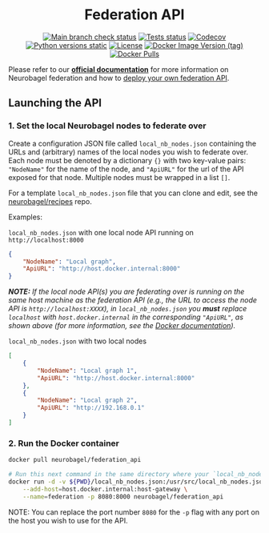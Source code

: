<div align="center">

# Federation API

[![Main branch check status](https://img.shields.io/github/check-runs/neurobagel/federation-api/main?style=flat-square&logo=github)](https://github.com/neurobagel/federation-api/actions?query=branch:main)
[![Tests status](https://img.shields.io/github/actions/workflow/status/neurobagel/federation-api/test.yaml?branch=main&style=flat-square&logo=github&label=tests&link=https%3A%2F%2Fgithub.com%2Fneurobagel%2Ffederation-api%2Factions%2Fworkflows%2Ftest.yaml)](https://github.com/neurobagel/federation-api/actions/workflows/test.yaml)
[![Codecov](https://img.shields.io/codecov/c/github/neurobagel/federation-api?token=B827PI9W1U&style=flat-square&logo=codecov&link=https%3A%2F%2Fcodecov.io%2Fgh%2Fneurobagel%2Ffederation-api)](https://app.codecov.io/gh/neurobagel/federation-api)
[![Python versions static](https://img.shields.io/badge/python-3.10-blue?style=flat-square&logo=python)](https://www.python.org)
[![License](https://img.shields.io/github/license/neurobagel/federation-api?style=flat-square&color=purple&link=LICENSE)](LICENSE)
[![Docker Image Version (tag)](https://img.shields.io/docker/v/neurobagel/federation_api/latest?style=flat-square&logo=docker&link=https%3A%2F%2Fhub.docker.com%2Fr%2Fneurobagel%2Ffederation_api%2Ftags)](https://hub.docker.com/r/neurobagel/federation_api/tags)
[![Docker Pulls](https://img.shields.io/docker/pulls/neurobagel/federation_api?style=flat-square&logo=docker&link=https%3A%2F%2Fhub.docker.com%2Fr%2Fneurobagel%2Ffederation_api%2Ftags)](https://hub.docker.com/r/neurobagel/federation_api/tags)

</div>

Please refer to our [**official documentation**](https://neurobagel.org/user_guide/api/) for more information on Neurobagel federation and how to [deploy your own federation API](https://neurobagel.org/user_guide/getting_started/).

## Launching the API
### 1. Set the local Neurobagel nodes to federate over
Create a configuration JSON file called `local_nb_nodes.json` containing the URLs and (arbitrary) names of the local nodes you wish to federate over.
Each node must be denoted by a dictionary `{}` with two key-value pairs: `"NodeName"` for the name of the node, and `"ApiURL"` for the url of the API exposed for that node. 
Multiple nodes must be wrapped in a list `[]`.

For a template `local_nb_nodes.json` file that you can clone and edit, 
see the [neurobagel/recipes](https://github.com/neurobagel/recipes/tree/main/local_federation) repo.

Examples:  

`local_nb_nodes.json` with one local node API running on `http://localhost:8000`
```json
{
    "NodeName": "Local graph",
    "ApiURL": "http://host.docker.internal:8000"
}
```
_**NOTE:** If the local node API(s) you are federating over is running on the same host machine as the federation API 
(e.g., the URL to access the node API is `http://localhost:XXXX`), 
in `local_nb_nodes.json` you **must** replace `localhost` with `host.docker.internal` in the corresponding `"ApiURL"`, 
as shown above (for more information, see the [Docker documentation](https://docs.docker.com/engine/reference/commandline/run/#add-host))._

`local_nb_nodes.json` with two local nodes
```json
[
    {
        "NodeName": "Local graph 1",
        "ApiURL": "http://host.docker.internal:8000"
    },
    {
        "NodeName": "Local graph 2",
        "ApiURL": "http://192.168.0.1"
    }
]
```

### 2. Run the Docker container
```bash
docker pull neurobagel/federation_api

# Run this next command in the same directory where your `local_nb_nodes.json` file is located
docker run -d -v ${PWD}/local_nb_nodes.json:/usr/src/local_nb_nodes.json:ro \
    --add-host=host.docker.internal:host-gateway \
    --name=federation -p 8080:8000 neurobagel/federation_api
```
NOTE: You can replace the port number `8080` for the `-p` flag with any port on the host you wish to use for the API.
